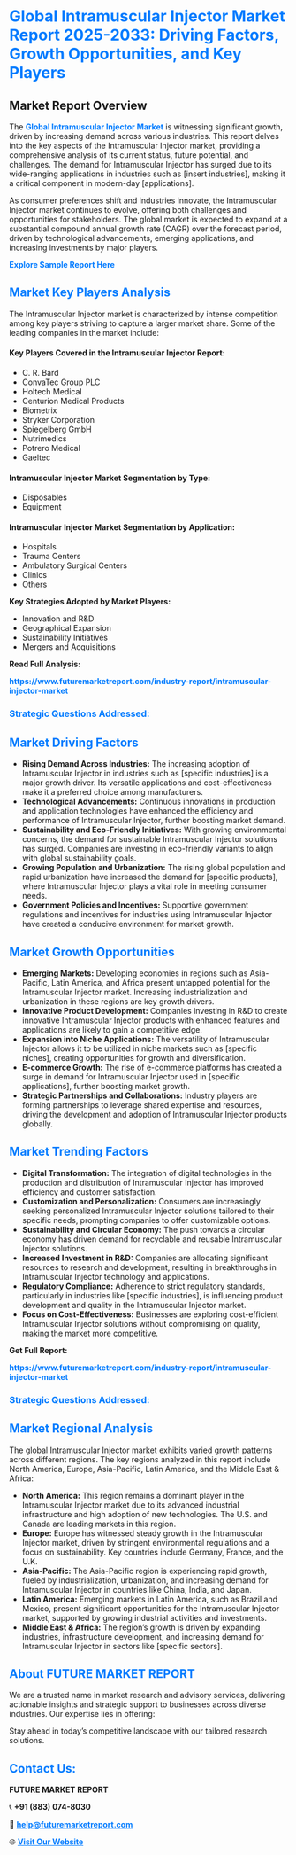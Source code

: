 <h1 style="color: #007BFF;">Global Intramuscular Injector Market Report 2025-2033: Driving Factors, Growth Opportunities, and Key Players</h1>

<section id="overview">
<h2>Market Report Overview</h2>
<p>The <a href="https://www.futuremarketreport.com/industry-report/intramuscular-injector-market" style="color: #007BFF; text-decoration: none;"><strong>Global Intramuscular Injector Market</strong></a> is witnessing significant growth, driven by increasing demand across various industries. This report delves into the key aspects of the Intramuscular Injector market, providing a comprehensive analysis of its current status, future potential, and challenges. The demand for Intramuscular Injector has surged due to its wide-ranging applications in industries such as [insert industries], making it a critical component in modern-day [applications].</p>
<p>As consumer preferences shift and industries innovate, the Intramuscular Injector market continues to evolve, offering both challenges and opportunities for stakeholders. The global market is expected to expand at a substantial compound annual growth rate (CAGR) over the forecast period, driven by technological advancements, emerging applications, and increasing investments by major players.</p>
</section>

<section id="overview">
<p><a href="https://www.futuremarketreport.com/request-sample/reportId=37621" style="color: #007BFF; text-decoration: none;"><strong>Explore Sample Report Here</strong></a></p>
</section>

<section id="key-players">
<h2 style="color: #007BFF;">Market Key Players Analysis</h2>
<p>The Intramuscular Injector market is characterized by intense competition among key players striving to capture a larger market share. Some of the leading companies in the market include:</p>
<h4>Key Players Covered in the Intramuscular Injector Report:</h4>
<ul><li>C. R. Bard</li><li>ConvaTec Group PLC</li><li>Holtech Medical</li><li>Centurion Medical Products</li><li>Biometrix</li><li>Stryker Corporation</li><li>Spiegelberg GmbH</li><li>Nutrimedics</li><li>Potrero Medical</li><li>Gaeltec</li></ul>
<h4>Intramuscular Injector Market Segmentation by Type:</h4>
<ul><li>Disposables</li><li>Equipment</li></ul>

<h4>Intramuscular Injector Market Segmentation by Application:</h4>
<ul><li>Hospitals</li><li>Trauma Centers</li><li>Ambulatory Surgical Centers</li><li>Clinics</li><li>Others</li></ul>
<p><strong>Key Strategies Adopted by Market Players:</strong></p>
<ul>
<li>Innovation and R&D</li>
<li>Geographical Expansion</li>
<li>Sustainability Initiatives</li>
<li>Mergers and Acquisitions</li>
</ul>
</section>

<section>
<p><strong>Read Full Analysis: </strong></p><a href="https://www.futuremarketreport.com/industry-report/intramuscular-injector-market" style="color: #007BFF; text-decoration: none;"><strong>https://www.futuremarketreport.com/industry-report/intramuscular-injector-market</strong></a>
<h3 style="color: #007BFF;">Strategic Questions Addressed:</h3>
</section>

<section id="driving-factors">
<h2 style="color: #007BFF;">Market Driving Factors</h2>
<ul>
<li><strong>Rising Demand Across Industries:</strong> The increasing adoption of Intramuscular Injector in industries such as [specific industries] is a major growth driver. Its versatile applications and cost-effectiveness make it a preferred choice among manufacturers.</li>
<li><strong>Technological Advancements:</strong> Continuous innovations in production and application technologies have enhanced the efficiency and performance of Intramuscular Injector, further boosting market demand.</li>
<li><strong>Sustainability and Eco-Friendly Initiatives:</strong> With growing environmental concerns, the demand for sustainable Intramuscular Injector solutions has surged. Companies are investing in eco-friendly variants to align with global sustainability goals.</li>
<li><strong>Growing Population and Urbanization:</strong> The rising global population and rapid urbanization have increased the demand for [specific products], where Intramuscular Injector plays a vital role in meeting consumer needs.</li>
<li><strong>Government Policies and Incentives:</strong> Supportive government regulations and incentives for industries using Intramuscular Injector have created a conducive environment for market growth.</li>
</ul>
</section>

<section id="growth-opportunities">
<h2 style="color: #007BFF;">Market Growth Opportunities</h2>
<ul>
<li><strong>Emerging Markets:</strong> Developing economies in regions such as Asia-Pacific, Latin America, and Africa present untapped potential for the Intramuscular Injector market. Increasing industrialization and urbanization in these regions are key growth drivers.</li>
<li><strong>Innovative Product Development:</strong> Companies investing in R&D to create innovative Intramuscular Injector products with enhanced features and applications are likely to gain a competitive edge.</li>
<li><strong>Expansion into Niche Applications:</strong> The versatility of Intramuscular Injector allows it to be utilized in niche markets such as [specific niches], creating opportunities for growth and diversification.</li>
<li><strong>E-commerce Growth:</strong> The rise of e-commerce platforms has created a surge in demand for Intramuscular Injector used in [specific applications], further boosting market growth.</li>
<li><strong>Strategic Partnerships and Collaborations:</strong> Industry players are forming partnerships to leverage shared expertise and resources, driving the development and adoption of Intramuscular Injector products globally.</li>
</ul>
</section>

<section id="trending-factors">
<h2 style="color: #007BFF;">Market Trending Factors</h2>
<ul>
<li><strong>Digital Transformation:</strong> The integration of digital technologies in the production and distribution of Intramuscular Injector has improved efficiency and customer satisfaction.</li>
<li><strong>Customization and Personalization:</strong> Consumers are increasingly seeking personalized Intramuscular Injector solutions tailored to their specific needs, prompting companies to offer customizable options.</li>
<li><strong>Sustainability and Circular Economy:</strong> The push towards a circular economy has driven demand for recyclable and reusable Intramuscular Injector solutions.</li>
<li><strong>Increased Investment in R&D:</strong> Companies are allocating significant resources to research and development, resulting in breakthroughs in Intramuscular Injector technology and applications.</li>
<li><strong>Regulatory Compliance:</strong> Adherence to strict regulatory standards, particularly in industries like [specific industries], is influencing product development and quality in the Intramuscular Injector market.</li>
<li><strong>Focus on Cost-Effectiveness:</strong> Businesses are exploring cost-efficient Intramuscular Injector solutions without compromising on quality, making the market more competitive.</li>
</ul>
</section>

<section>
<p><strong>Get Full Report: </strong></p><a href="https://www.futuremarketreport.com/industry-report/intramuscular-injector-market" style="color: #007BFF; text-decoration: none;"><strong>https://www.futuremarketreport.com/industry-report/intramuscular-injector-market</strong></a>
<h3 style="color: #007BFF;">Strategic Questions Addressed:</h3>
</section>


<section id="regional-analysis">
<h2 style="color: #007BFF;">Market Regional Analysis</h2>
<p>The global Intramuscular Injector market exhibits varied growth patterns across different regions. The key regions analyzed in this report include North America, Europe, Asia-Pacific, Latin America, and the Middle East & Africa:</p>
<ul>
<li><strong>North America:</strong> This region remains a dominant player in the Intramuscular Injector market due to its advanced industrial infrastructure and high adoption of new technologies. The U.S. and Canada are leading markets in this region.</li>
<li><strong>Europe:</strong> Europe has witnessed steady growth in the Intramuscular Injector market, driven by stringent environmental regulations and a focus on sustainability. Key countries include Germany, France, and the U.K.</li>
<li><strong>Asia-Pacific:</strong> The Asia-Pacific region is experiencing rapid growth, fueled by industrialization, urbanization, and increasing demand for Intramuscular Injector in countries like China, India, and Japan.</li>
<li><strong>Latin America:</strong> Emerging markets in Latin America, such as Brazil and Mexico, present significant opportunities for the Intramuscular Injector market, supported by growing industrial activities and investments.</li>
<li><strong>Middle East & Africa:</strong> The region’s growth is driven by expanding industries, infrastructure development, and increasing demand for Intramuscular Injector in sectors like [specific sectors].</li>
</ul>
</section>

<footer>
<h2 style="color: #007BFF;">About FUTURE MARKET REPORT</h2>
<p>We are a trusted name in market research and advisory services, delivering actionable insights and strategic support to businesses across diverse industries. Our expertise lies in offering:</p>

<p>Stay ahead in today’s competitive landscape with our tailored research solutions.</p>

<h2 style="color: #007BFF;">Contact Us:</h2>
<p><strong>FUTURE MARKET REPORT</strong></p>
<p>📞 <strong>+91 (883) 074-8030</strong></p>
<p>📧 <strong><a href="mailto:help@futuremarketreport.com" style="color: #007BFF;">help@futuremarketreport.com</a></strong></p>
<p>🌐 <strong><a href="https://www.futuremarketreport.com/" style="color: #007BFF;">Visit Our Website</a></strong></p>
</footer>